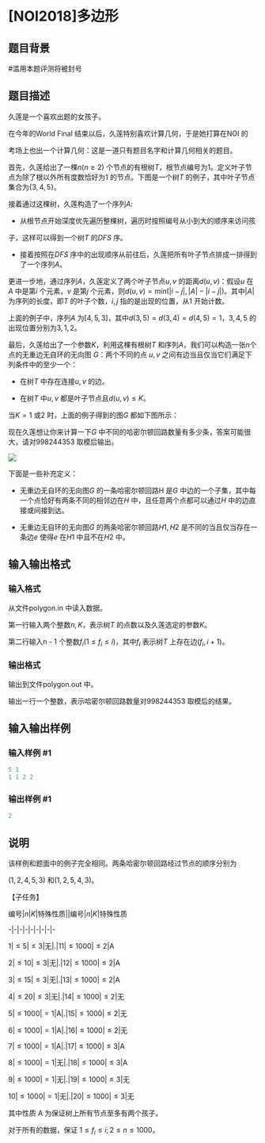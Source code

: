 # [NOI2018]多边形

## 题目背景

#滥用本题评测将被封号

## 题目描述

久莲是一个喜欢出题的女孩子。

在今年的World Final 结束以后，久莲特别喜欢计算几何，于是她打算在NOI 的

考场上也出一个计算几何：这是一道只有题目名字和计算几何相关的题目。

首先，久莲给出了一棵$n(n \geq 2)$ 个节点的有根树$T$，根节点编号为$1$。定义叶子节点为除了根以外所有度数恰好为$1$ 的节点。下图是一个树$T$ 的例子，其中叶子节点集合为$\{3, 4, 5\}$。

接着通过这棵树，久莲构造了一个序列$A$:

- 从根节点开始深度优先遍历整棵树，遍历时按照编号从小到大的顺序来访问孩

子，这样可以得到一个树$T$ 的$DFS$ 序。

- 接着按照在$DFS$ 序中的出现顺序从前往后，久莲把所有叶子节点排成一排得到了一个序列$A$。

更进一步地，通过序列$A$，久莲定义了两个叶子节点$u,v$ 的距离$d(u,v)$：假设$u$ 在$A$ 中是第$i$ 个元素，$v$ 是第$j$ 个元素，则$d(u, v) = min(|i-j|,|A|-|i-j|)$。其中$|A|$ 为序列的长度，即$T$ 的叶子个数，$i, j$ 指的是出现的位置，从$1$ 开始计数。

上面的例子中，序列$A$ 为$[4, 5, 3]$，其中$d(3, 5) = d(3, 4) = d(4, 5) = 1$，$3, 4, 5$ 的出现位置分别为$3, 1, 2$。

最后，久莲给出了一个参数$K$，利用这棵有根树$T$ 和序列$A$，我们可以构造一张$n$个点的无重边无自环的无向图 $G$：两个不同的点 $u, v$ 之间有边当且仅当它们满足下列条件中的至少一个：

- 在树$T$ 中存在连接$u, v$ 的边。

- 在树$T$ 中$u, v$ 都是叶子节点且$d(u, v) \leq K$。

当$K = 1$ 或$2$ 时，上面的例子得到的图$G$ 都如下图所示：

现在久莲想让你来计算一下$G$ 中不同的哈密尔顿回路数量有多少条，答案可能很大，请对$998244353$ 取模后输出。

![](https://cdn.luogu.com.cn/upload/pic/24390.png)

下面是一些补充定义：

- 无重边无自环的无向图$G$ 的一条哈密尔顿回路H 是$G$ 中边的一个子集，其中每一个点恰好有两条不同的相邻边在$H$ 中，且任意两个点都可以通过$H$ 中的边直接或间接到达。

- 无重边无自环的无向图$G$ 的两条哈密尔顿回路$H1, H2$ 是不同的当且仅当存在一条边$e$ 使得$e$ 在$H1$ 中且不在$H2$ 中。

## 输入输出格式

### 输入格式

从文件polygon.in 中读入数据。

第一行输入两个整数$n, K$，表示树$T$ 的点数以及久莲选定的参数$K$。

第二行输入n - 1 个整数$f_i(1 \leq f_i \leq i)$，其中$f_i$ 表示树$T$ 上存在边$( f_i, i + 1)$。

### 输出格式

输出到文件polygon.out 中。

输出一行一个整数，表示哈密尔顿回路数量对998244353 取模后的结果。

## 输入输出样例

### 输入样例 #1

```cpp
5 1
1 1 2 2
```


### 输出样例 #1

```cpp
2
```


## 说明

该样例和题面中的例子完全相同。两条哈密尔顿回路经过节点的顺序分别为

$(1, 2, 4, 5, 3)$ 和$(1, 2, 5, 4, 3)$。

【子任务】

编号|$n$|$K$|特殊性质||编号|$n$|$K$|特殊性质

-|-|-|-|-|-|-|-|-

$1$|$\le 5$|$\le 3$|无|.|$11$|$\le 1000$|$\le 2$|A

$2$|$\le 10$|$\le 3$|无|.|$12$|$\le 1000$|$\le 2$|A

$3$|$\le 15$|$\le 3$|无|.|$13$|$\le 1000$|$\le 2$|A

$4$|$\le 20$|$\le 3$|无|.|$14$|$\le 1000$|$\le 2$|无

$5$|$\le 1000$|$=1$|A|.|$15$|$\le 1000$|$\le 2$|无

$6$|$\le 1000$|$=1$|A|.|$16$|$\le 1000$|$\le 2$|无

$7$|$\le 1000$|$=1$|A|.|$17$|$\le 1000$|$\le 3$|A

$8$|$\le 1000$|$=1$|无|.|$18$|$\le 1000$|$\le 3$|A

$9$|$\le 1000$|$=1$|无|.|$19$|$\le 1000$|$\le 3$|无

$10$|$\le 1000$|$=1$|无|.|$20$|$\le 1000$|$\le 3$|无

其中性质 A 为保证树上所有节点至多有两个孩子。

对于所有的数据，保证 $1 ≤ f_i ≤ i; 2 ≤ n ≤ 1000$。

